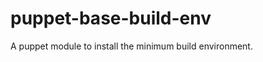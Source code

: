 puppet-base-build-env
=====================

A puppet module to install the minimum build environment.
